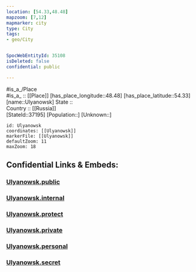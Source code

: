 ```yaml
---
location: [54.33,48.48] 
mapzoom: [7,12] 
mapmarker: city 
type: City
tags:
- geo/City


SpocWebEntityId: 35108
isDeleted: false
confidential: public

---
```

#is_a_/Place  
#is_a_ :: [[Place]] 
[has_place_longitude::48.48] 
[has_place_latitude::54.33] 
[name::Ulyanowsk] 
State ::  
Country :: [[Russia]]  
[StateId::37195] 
[Population::] 
[Unknown::] 


```leaflet
id: Ulyanowsk
coordinates: [[Ulyanowsk]] 
markerFile: [[Ulyanowsk]] 
defaultZoom: 11 
maxZoom: 18
```


## Confidential Links & Embeds: 

### [Ulyanowsk.public](/_public/\Earth\Continent\Europe\Europe~East\Russia\Russia~Volga\Ulyanovsk_Oblast\CityUlyanowsk.public.md) 

### [Ulyanowsk.internal](/_internal/\Earth\Continent\Europe\Europe~East\Russia\Russia~Volga\Ulyanovsk_Oblast\CityUlyanowsk.internal.md) 

### [Ulyanowsk.protect](/_protect/\Earth\Continent\Europe\Europe~East\Russia\Russia~Volga\Ulyanovsk_Oblast\CityUlyanowsk.protect.md) 

### [Ulyanowsk.private](/_private/\Earth\Continent\Europe\Europe~East\Russia\Russia~Volga\Ulyanovsk_Oblast\CityUlyanowsk.private.md) 

### [Ulyanowsk.personal](/_personal/\Earth\Continent\Europe\Europe~East\Russia\Russia~Volga\Ulyanovsk_Oblast\CityUlyanowsk.personal.md) 

### [Ulyanowsk.secret](/_secret/\Earth\Continent\Europe\Europe~East\Russia\Russia~Volga\Ulyanovsk_Oblast\CityUlyanowsk.secret.md)

